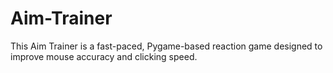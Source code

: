 # Aim-Trainer
This Aim Trainer is a fast-paced, Pygame-based reaction game designed to improve mouse accuracy and clicking speed.
